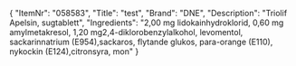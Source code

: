 {
  "ItemNr": "058583",
  "Title": "test",
  "Brand": "DNE",
  "Description": "Triolif Apelsin, sugtablett",
  "Ingredients": "2,00 mg lidokainhydroklorid, 0,60 mg amylmetakresol, 1,20 mg2,4-diklorobenzylalkohol, levomentol, sackarinnatrium (E954),sackaros, flytande glukos, para-orange (E110), nykockin (E124),citronsyra, mon"
}